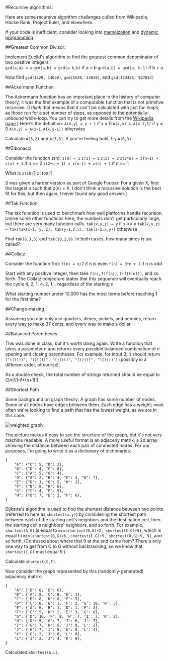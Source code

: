 #Recursive algorithms:

Here are some recursive algorithm challenges culled from Wikipedia, HackerRank, Project Euler, and elsewhere.

If your code is inefficient, consider looking into [memoization](https://en.wikipedia.org/wiki/Memoization) and [dynamic programming](https://en.wikipedia.org/wiki/Dynamic_programming).

##Greatest Common Divisor:

Implement Euclid's algorithm to find the greatest common denominator of two positive integers.  
	`gcd(a,a) = a`
	`gcd(a,b) = gcd(a-b,b)` if a > b
	`gcd(a,b) = gcd(a, b-1)` if b > a
	
Now find `gcd(1529, 14038)`, `gcd(1529, 14039)`, and `gcd(123456, 987654)`

##Ackermann Function

The Ackermann function has an important place in the history of computer theory; it was the first example of a computable function that is not primitive recursive.  (I *think* that means that it can't be calculated with just for-loops, as those run for a set number of steps, as opposed to the potentially-unbound while-loop.  You can try to get more details from the [Wikipedia page](https://en.wikipedia.org/wiki/Primitive_recursive_function).)  Here's the definition:
	`A(x,y) = y + 1` if x = 0
	`A(x,y) = A(x-1,1)` if y = 0 
	`A(x,y) = A(x-1,A(x,y-1))` otherwise

Calculate `A(3,2)` and `A(3,6)`.  If you're feeling bold, try `A(6,3)`.

##Zibonacci

Consider the function z(n):
	`z(0) = 1`
	`z(1) = 1`
	`z(2) = 2`
	`z(2*n) = z(n+1) + z(n) + 1` if n >= 2
	`z(2*n + 1) = z(n-1) + z(n) + 1` if n >= 1

What is `z(10)`?  `z(100)`?

[I was given a harder version as part of Google Foobar: For a given X, find the largest n such that z(n) = X.  I don't think a recursive solution is the best fit for this, but then again, I never found any good answer.]

##Tak Function

The tak function is used to benchmark how well platforms handle recursion.  Unlike some other functions here, the numbers don't get particularly large, but there are very many function calls.
	`tak(x,y,z) = y` if x <= y
	`tak(x,y,z) = tak(tak(x-1, y, z), tak(y-1,z,x), tak(z-1,x,y))` otherwise

Find `tak(6,3,5)` and `tak(10,2,9)`.  In both cases, how many times is tak called?

##Collatz

Consider the function f(n):
	`f(n) = n/2` if n is even
	`f(n) = 3*n + 1` if n is odd

Start with any positive integer, then take `f(n)`, `f(f(n))`, `f(f(f(n)))`, and so forth.  The Collatz conjecture states that this sequence will eventually reach the cycle 4, 2, 1, 4, 2, 1... regardless of the starting n.

What starting number under 10,000 has the most terms before reaching 1 for the first time?

##Change-making

Assuming you can only use quarters, dimes, nickels, and pennies, return every way to make 37 cents, and every way to make a dollar.

##Balanced Parentheses

This was done in class, but it's worth doing again.  Write a function that takes a parameter n and returns every possible balanced combination of n opening and closing parentheses.  For example, for input 3, it should return `["((()))", "()(())", "()()()", "(())()", "(()())"]` (possibly in a different order, of course).

As a double check, the total number of strings returned should be equal to (2n)!/(n!*(n+1)!).

##Shortest Path

Some background on graph theory: A graph has some number of nodes.  Some or all nodes have edges between them.  Each edge has a weight; most often we're looking to find a path that has the lowest weight, as we are in this case.

![weighted graph](http://web.cs.wpi.edu/~mebalazs/cs507/slides06/slides-4.gif)

The picture makes it easy to see the structure of the graph, but it's not very machine readable.  A more useful format is an adjaceny matrix, a 2d array showing the distance between each pair of connected nodes.  For our purposes, I'm going to write it as a dictionary of dictionaries:

```
{
	"A": {"C": 5, "D": 2},
	"B": {"D": 4, "F": 8},
	"C": {"A": 5, "G": 4},
	"D": {"A": 2, "B": 4, "E": 3, "H": 7},
	"E": {"D": 3, "G": 5, "H": 2},
	"F": {"B": 8, "H": 6},
	"G": {"C": 4, "E": 5},
	"H": {"D": 7, "E": 2, "F": 6},
}
```

Dijkstra's algorithm is used to find the shortest distance between two points (referred to here as `shortest(x,y)`) by considering the shortest path between each of the starting cell's neighbors and the destination cell, then the starting cell's neighbors' neighbors, and so forth.  For example, `shortest(A,G)` is equal to `min(shortest(D,G)+2, shortest(C,G)+5)`, which is equal to `min(shortest(B,G)+6, shortest(E,G)+5, shortest(H,G)+9, 9)`, and so forth.  (Confused about where that 9 at the end came from?  There's only one way to get from C to G without backtracking, so we know that `shortest(C,G)` must equal 9.)

Calculate `shortest(C,F)`.

Now consider the graph represented by this (randomly-generated) adjacency matrix:

```
{	
	"A": {'B': 8, 'E': 6},
	"B": {'A': 8, 'C': 8, 'E': 1},
	"C": {'B': 8, 'D': 8, 'F': 5},
	"D": {'C': 8, 'E': 1, 'F': 2, 'G': 10, 'H': 5},
	"E": {'A': 6, 'B': 1, 'D': 1, 'F': 3},
	"F": {'C': 5, 'D': 2, 'E': 3, 'G': 8},
	"G": {'D': 10, 'F': 8, 'H': 7, 'I': 7, 'K': 2},
	"H": {'D': 5, 'G': 7, 'I': 6, 'J': 7},
	"I": {'G': 7, 'H': 6, 'J': 8, 'L': 2},
	"J": {'H': 7, 'I': 8, 'K': 8, 'L': 4},
	"K": {'G': 2, 'J': 8, 'L': 8},
	"L": {'I': 2, 'J': 4, 'K': 8},
}
```

Calculated `shortest(A,L)`.